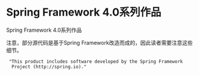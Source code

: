 Spring Framework 4.0系列作品
==================

Spring Framework 4.0系列作品

注意，部分源代码是基于Spring Framework改造而成的，因此读者需要注意这些细节。

     "This product includes software developed by the Spring Framework
      Project (http://spring.io)."

